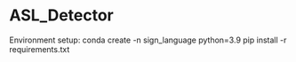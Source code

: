 # ASL_Detector
Environment setup: 
conda create -n sign_language python=3.9
pip install -r requirements.txt
